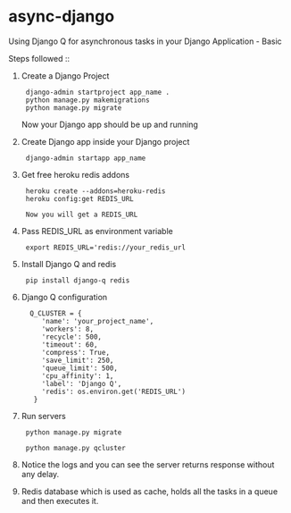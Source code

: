 # async-django

Using Django Q for asynchronous tasks in your Django Application - Basic

Steps followed :: 

1. Create a Django Project 

        django-admin startproject app_name .
        python manage.py makemigrations
        python manage.py migrate
        
      Now your Django app should be up and running      

2. Create Django app inside your Django project
       
        django-admin startapp app_name
        
3. Get free heroku redis addons 

        heroku create --addons=heroku-redis
        heroku config:get REDIS_URL
        
        Now you will get a REDIS_URL
        
4. Pass REDIS_URL as environment variable

        export REDIS_URL='redis://your_redis_url
        
5. Install Django Q and redis

        pip install django-q redis

6. Django Q configuration

         Q_CLUSTER = {
            'name': 'your_project_name',
            'workers': 8,
            'recycle': 500,
            'timeout': 60,
            'compress': True,
            'save_limit': 250,
            'queue_limit': 500,
            'cpu_affinity': 1,
            'label': 'Django Q',
            'redis': os.environ.get('REDIS_URL')
          }
          
7. Run servers           

        python manage.py migrate
      
        python manage.py qcluster

8. Notice the logs and you can see the server returns response without any delay.

9. Redis database which is used as cache, holds all the tasks in a queue and then executes it.
        
        